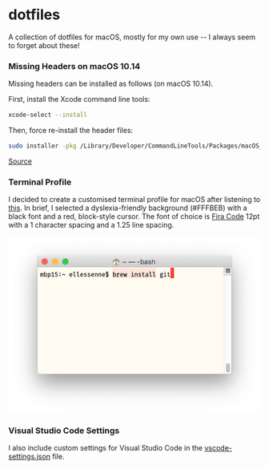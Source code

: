 # dotfiles

A collection of dotfiles for macOS, mostly for my own use -- I always seem to forget about these!

### Missing Headers on macOS 10.14

Missing headers can be installed as follows (on macOS 10.14).

First, install the Xcode command line tools:

```bash
xcode-select --install
```

Then, force re-install the header files:


```bash
sudo installer -pkg /Library/Developer/CommandLineTools/Packages/macOS_SDK_headers_for_macOS_10.14.pkg -target /
```

[Source](https://donatstudios.com/MojaveMissingHeaderFiles)

### Terminal Profile

I decided to create a customised terminal profile for macOS after listening to [this](https://atp.fm/episodes/341).
In brief, I selected a dyslexia-friendly background (#FFFBEB) with a black font and a red, block-style cursor.
The font of choice is [Fira Code](https://github.com/tonsky/FiraCode) 12pt with a 1 character spacing and a 1.25 line spacing.

![ellessenne terminal screenshot](https://raw.githubusercontent.com/ellessenne/dotfiles/master/ellessenne-terminal.png)

### Visual Studio Code Settings

I also include custom settings for Visual Studio Code in the [vscode-settings.json](https://raw.githubusercontent.com/ellessenne/dotfiles/master/vscode-settings.json) file.
